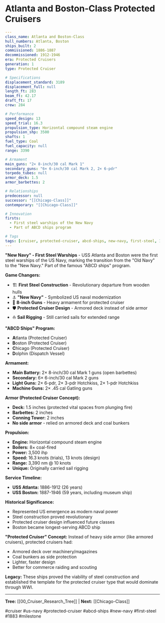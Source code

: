 # Atlanta and Boston-Class Protected Cruisers

```yaml
---
class_name: Atlanta and Boston-Class
hull_numbers: Atlanta, Boston
ships_built: 2
commissioned: 1886-1887
decommissioned: 1912-1946
era: Protected Cruisers
generation: 1
type: Protected Cruiser

# Specifications
displacement_standard: 3189
displacement_full: null
length_ft: 283
beam_ft: 42.17
draft_ft: 17
crew: 284

# Performance
speed_design: 13
speed_trial: 16.3
propulsion_type: Horizontal compound steam engine
propulsion_shp: 3500
shafts: 1
fuel_type: Coal
fuel_capacity: null
range: 3390

# Armament
main_guns: "2× 8-inch/30 cal Mark 1"
secondary_guns: "6× 6-inch/30 cal Mark 2, 2× 6-pdr"
torpedo_tubes: null
armor_deck: 1.5
armor_barbettes: 2

# Relationships
predecessor: null
successor: "[[Chicago-Class]]"
contemporary: "[[Chicago-Class]]"

# Innovation
firsts:
  - First steel warships of the New Navy
  - Part of ABCD ships program

# Tags
tags: [cruiser, protected-cruiser, abcd-ships, new-navy, first-steel, 1883]
---
```

**"New Navy" - First Steel Warships** - USS Atlanta and Boston were the first steel warships of the US Navy, marking the transition from the "Old Navy" to the "New Navy." Part of the famous "ABCD ships" program.

**Game Changers:**
- 🏗️ **First Steel Construction** - Revolutionary departure from wooden hulls
- ⚓ **"New Navy"** - Symbolized US naval modernization
- 🎯 **8-inch Guns** - Heavy armament for protected cruiser
- 🛡️ **Protected Cruiser Design** - Armored deck instead of side armor
- ⛵ **Sail Rigging** - Still carried sails for extended range

**"ABCD Ships" Program:**
- **A**tlanta (Protected Cruiser)
- **B**oston (Protected Cruiser)
- **C**hicago (Protected Cruiser)
- **D**olphin (Dispatch Vessel)

**Armament:**
- **Main Battery:** 2× 8-inch/30 cal Mark 1 guns (open barbettes)
- **Secondary:** 6× 6-inch/30 cal Mark 2 guns
- **Light Guns:** 2× 6-pdr, 2× 3-pdr Hotchkiss, 2× 1-pdr Hotchkiss
- **Machine Guns:** 2× .45 cal Gatling guns

**Armor (Protected Cruiser Concept):**
- **Deck:** 1.5 inches (protected vital spaces from plunging fire)
- **Barbettes:** 2 inches
- **Conning Tower:** 2 inches
- **No side armor** - relied on armored deck and coal bunkers

**Propulsion:**
- **Engine:** Horizontal compound steam engine
- **Boilers:** 8× coal-fired
- **Power:** 3,500 ihp
- **Speed:** 16.3 knots (trials), 13 knots (design)
- **Range:** 3,390 nm @ 10 knots
- **Unique:** Originally carried sail rigging

**Service Timeline:**
- **USS Atlanta:** 1886-1912 (26 years)
- **USS Boston:** 1887-1946 (59 years, including museum ship)

**Historical Significance:**
- Represented US emergence as modern naval power
- Steel construction proved revolutionary
- Protected cruiser design influenced future classes
- Boston became longest-serving ABCD ship

**"Protected Cruiser" Concept:**
Instead of heavy side armor (like armored cruisers), protected cruisers had:
- Armored deck over machinery/magazines
- Coal bunkers as side protection
- Lighter, faster design
- Better for commerce raiding and scouting

**Legacy:** These ships proved the viability of steel construction and established the template for the protected cruiser type that would dominate through WWI.

---
**Tree:** [[00_Cruiser_Research_Tree]] | **Next:** [[Chicago-Class]]

#cruiser #us-navy #protected-cruiser #abcd-ships #new-navy #first-steel #1883 #milestone
